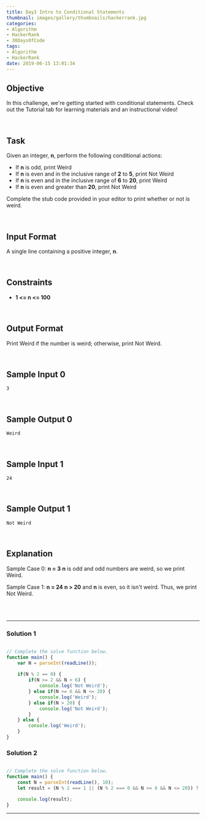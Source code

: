 ```yaml
---
title: Day3 Intro to Conditional Statements
thumbnail: images/gallery/thumbnails/hackerrank.jpg
categories:
- Algorithm
- HackerRank
- 30DaysOfCode
tags:
- Algorithm
- HackerRank
date: 2019-06-15 13:01:34
---
```


## Objective

In this challenge, we're getting started with conditional statements. Check out the Tutorial tab for learning materials and an instructional video!

<br/>
<!-- more -->

## Task

Given an integer, **n**, perform the following conditional actions:

- If **n** is odd, print Weird
- If **n** is even and in the inclusive range of **2** to **5**, print Not Weird
- If **n** is even and in the inclusive range of **6** to **20**, print Weird
- If **n** is even and greater than **20**, print Not Weird

Complete the stub code provided in your editor to print whether or not  is weird.

<br/>

## Input Format

A single line containing a positive integer, **n**.

<br/>

## Constraints
   
- **1 <= n <= 100**

<br/>

## Output Format

Print Weird if the number is weird; otherwise, print Not Weird.

<br/>

## Sample Input 0

```
3
```

<br/>

## Sample Output 0

```
Weird
```
<br/>

## Sample Input 1

```
24
```

<br/>

## Sample Output 1

```
Not Weird
```

<br/>

## Explanation

Sample Case 0: **n = 3**
**n** is odd and odd numbers are weird, so we print Weird.

Sample Case 1: **n = 24**
**n > 20** and **n** is even, so it isn't weird. Thus, we print Not Weird.
 

<br/>
<br/>

---

### Solution 1

```javascript

// Complete the solve function below.
function main() {
    var N = parseInt(readLine());
    
    if(N % 2 == 0) {
        if(N >= 2 && N < 6) {
            console.log('Not Weird');
        } else if(N >= 6 && N <= 20) {
            console.log('Weird');
        } else if(N > 20) {
            console.log('Not Weird');
        }
    } else {
        console.log('Weird');
    }
}

```

### Solution 2

```javascript

// Complete the solve function below.
function main() {
    const N = parseInt(readLine(), 10);
    let result = (N % 2 === 1 || (N % 2 === 0 && N >= 6 && N <= 20)) ? 'Weird' : 'Not Weird';

    console.log(result);
}

```

---